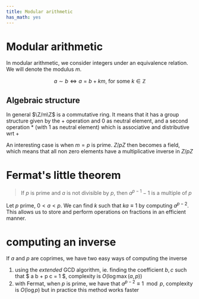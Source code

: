 ```yaml
---
title: Modular arithmetic
has_math: yes
---
```


# Modular arithmetic
In modular arithmetic, we consider integers under an equivalence relation.
We will denote the modulus $m$.

$$
\newcommand{\Z}{\mathbb{Z}}
a \sim b \iff a = b + k m \text{, for some } k \in \Z
$$


## Algebraic structure
In general $\Z/m\Z$ is a commutative ring.
It means that it has a group structure given by
the + operation and 0 as neutral element,
and a second operation * (with 1 as neutral element)
which is associative and distributive wrt +

An interesting case is when $m = p$ is prime.
$Z/pZ$ then becomes a field, which means that all non zero elements
have a multiplicative inverse in $Z/pZ$

# Fermat's little theorem
> If $p$ is prime and $a$ is not divisible by $p$, then $a^{p-1}-1$ is a multiple of $p$

Let $p$ prime, $0 < a < p$.
We can find $k$ such that $k a \equiv 1$ by computing $a^{p-2}$.  
This allows us to store and perform operations on fractions in an efficient manner.

# computing an inverse
If $a$ and $p$ are coprimes, we have two easy ways of computing the inverse

1. using the _extended_ GCD algorithm, ie. finding the coefficient $b,c$ such that
$ a b + p c = 1 $, complexity is $O(\log \max(a,p))$
2. with Fermat, when $p$ is prime, we have that $a^{p-2} \equiv 1 \mod p$, complexity is $O(\log p)$
but in practice this method works faster

